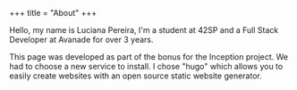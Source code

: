 +++
title = "About"
+++

Hello, my name is Luciana Pereira, I'm a student at 42SP and a Full Stack Developer at Avanade for over 3 years.

This page was developed as part of the bonus for the Inception project. We had to choose a new service to install. I chose "hugo" which allows you to easily create websites with an open source static website generator.